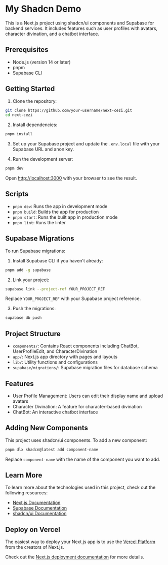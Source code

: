 # My Shadcn Demo

This is a Next.js project using shadcn/ui components and Supabase for backend services. It includes features such as user profiles with avatars, character divination, and a chatbot interface.

## Prerequisites

-   Node.js (version 14 or later)
-   pnpm
-   Supabase CLI

## Getting Started

1. Clone the repository:

```bash
git clone https://github.com/your-username/next-cezi.git
cd next-cezi
```

2. Install dependencies:

```bash
pnpm install
```

3. Set up your Supabase project and update the `.env.local` file with your Supabase URL and anon key.

4. Run the development server:

```bash
pnpm dev
```

Open [http://localhost:3000](http://localhost:3000) with your browser to see the result.

## Scripts

-   `pnpm dev`: Runs the app in development mode
-   `pnpm build`: Builds the app for production
-   `pnpm start`: Runs the built app in production mode
-   `pnpm lint`: Runs the linter

## Supabase Migrations

To run Supabase migrations:

1. Install Supabase CLI if you haven't already:

```bash
pnpm add -g supabase
```

2. Link your project:

```bash
supabase link --project-ref YOUR_PROJECT_REF
```

Replace `YOUR_PROJECT_REF` with your Supabase project reference.

3. Push the migrations:

```bash
supabase db push
```

## Project Structure

-   `components/`: Contains React components including ChatBot, UserProfileEdit, and CharacterDivination
-   `app/`: Next.js app directory with pages and layouts
-   `lib/`: Utility functions and configurations
-   `supabase/migrations/`: Supabase migration files for database schema

## Features

-   User Profile Management: Users can edit their display name and upload avatars
-   Character Divination: A feature for character-based divination
-   ChatBot: An interactive chatbot interface

## Adding New Components

This project uses shadcn/ui components. To add a new component:

```bash
pnpm dlx shadcn@latest add component-name
```

Replace `component-name` with the name of the component you want to add.

## Learn More

To learn more about the technologies used in this project, check out the following resources:

-   [Next.js Documentation](https://nextjs.org/docs)
-   [Supabase Documentation](https://supabase.io/docs)
-   [shadcn/ui Documentation](https://ui.shadcn.com)

## Deploy on Vercel

The easiest way to deploy your Next.js app is to use the [Vercel Platform](https://vercel.com/new?utm_medium=default-template&filter=next.js&utm_source=create-next-app&utm_campaign=create-next-app-readme) from the creators of Next.js.

Check out the [Next.js deployment documentation](https://nextjs.org/docs/deployment) for more details.
